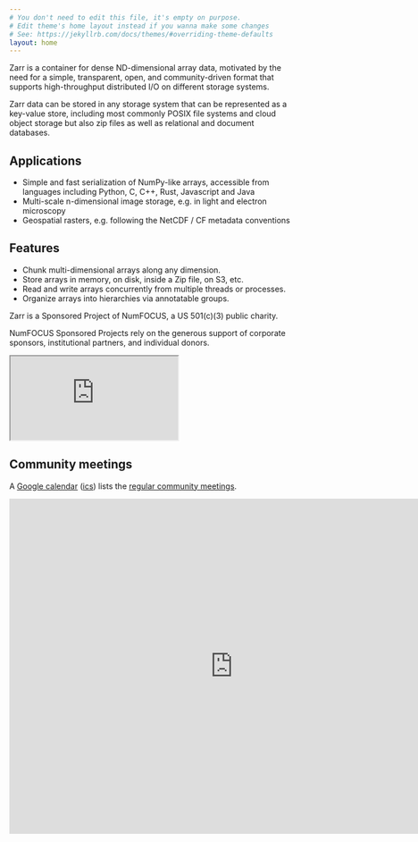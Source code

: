 ```yaml
---
# You don't need to edit this file, it's empty on purpose.
# Edit theme's home layout instead if you wanna make some changes
# See: https://jekyllrb.com/docs/themes/#overriding-theme-defaults
layout: home
---
```


Zarr is a container for dense ND-dimensional array data, motivated by the need for a simple, transparent, open, and community-driven format that supports high-throughput distributed I/O on different storage systems.

Zarr data can be stored in any storage system that can be represented as a key-value store, including most commonly POSIX file systems and cloud object storage but also zip files as well as relational and document databases.

## Applications

* Simple and fast serialization of NumPy-like arrays, accessible from languages including Python, C, C++, Rust, Javascript and Java
* Multi-scale n-dimensional image storage, e.g. in light and electron microscopy
* Geospatial rasters, e.g. following the NetCDF / CF metadata conventions

## Features

* Chunk multi-dimensional arrays along any dimension.
* Store arrays in memory, on disk, inside a Zip file, on S3, etc.
* Read and write arrays concurrently from multiple threads or processes.
* Organize arrays into hierarchies via annotatable groups.

Zarr is a Sponsored Project of NumFOCUS, a US 501(c)(3) public charity.

NumFOCUS Sponsored Projects rely on the generous support of corporate sponsors, institutional partners, and individual donors.

<iframe allowfullscreen="allowfullscreen" src="https://www.youtube.com/embed/qyJXBlrdzBs?color=white&theme=light"> </iframe>

## Community meetings

A [Google calendar](https://calendar.google.com/calendar/embed?src=c_ba2k79i3u0lkf49vo0jre27j14%40group.calendar.google.com&ctz=Europe%2FBerlin) ([ics](https://calendar.google.com/calendar/ical/c_ba2k79i3u0lkf49vo0jre27j14%40group.calendar.google.com/public/basic.ics)) lists the [regular community meetings](https://github.com/zarr-developers/community/issues/1).

<iframe id="calendariframe"
  src="https://calendar.google.com/calendar/embed?ctz=local&amp;src=c_ba2k79i3u0lkf49vo0jre27j14%40group.calendar.google.com&ctz=Europe%2FBerlin" style="border: 0" width="800" height="600" frameborder="0" scrolling="no"></iframe>

<script>document.getElementById("calendariframe").src = document.getElementById("calendariframe").src.replace("ctz=local", "ctz=" + Intl.DateTimeFormat().resolvedOptions().timeZone)</script>
